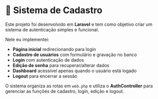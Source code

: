 # 📝 Sistema de Cadastro

Este projeto foi desenvolvido em **Laravel** e tem como objetivo criar um sistema de autenticação simples e funcional.

Nele eu implementei:

- **Página inicial** redirecionando para login  
- **Cadastro de usuários** com formulário e gravação no banco  
- **Login** com autenticação de dados  
- **Edição de senha** para recuperar/alterar dados  
- **Dashboard** acessível apenas quando o usuário está logado  
- **Logout** para encerrar a sessão  

O sistema organiza as rotas em `web.php` e utiliza o **AuthController** para gerenciar as funções de cadastro, login, edição e logout.

